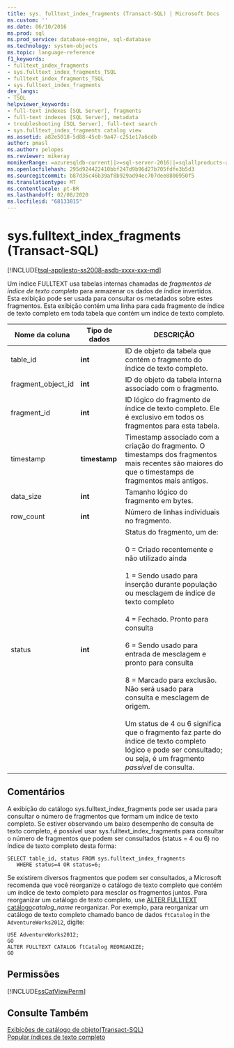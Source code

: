 ```yaml
---
title: sys. fulltext_index_fragments (Transact-SQL) | Microsoft Docs
ms.custom: ''
ms.date: 06/10/2016
ms.prod: sql
ms.prod_service: database-engine, sql-database
ms.technology: system-objects
ms.topic: language-reference
f1_keywords:
- fulltext_index_fragments
- sys.fulltext_index_fragments_TSQL
- fulltext_index_fragments_TSQL
- sys.fulltext_index_fragments
dev_langs:
- TSQL
helpviewer_keywords:
- full-text indexes [SQL Server], fragments
- full-text indexes [SQL Server], metadata
- troubleshooting [SQL Server], full-text search
- sys.fulltext_index_fragments catalog view
ms.assetid: a82e5018-5d88-45c0-9a47-c251e17a6cdb
author: pmasl
ms.author: pelopes
ms.reviewer: mikeray
monikerRange: =azuresqldb-current||>=sql-server-2016||=sqlallproducts-allversions||>=sql-server-linux-2017||=azuresqldb-mi-current
ms.openlocfilehash: 295d924422410bbf247d9b96d27b705fdfe3b5d3
ms.sourcegitcommit: b87d36c46b39af8b929ad94ec707dee8800950f5
ms.translationtype: MT
ms.contentlocale: pt-BR
ms.lasthandoff: 02/08/2020
ms.locfileid: "68133815"
---
```

# <a name="sysfulltext_index_fragments-transact-sql"></a>sys.fulltext_index_fragments (Transact-SQL)
[!INCLUDE[tsql-appliesto-ss2008-asdb-xxxx-xxx-md](../../includes/tsql-appliesto-ss2008-asdb-xxxx-xxx-md.md)]

  Um índice FULLTEXT usa tabelas internas chamadas de *fragmentos de índice de texto completo* para armazenar os dados de índice invertidos. Esta exibição pode ser usada para consultar os metadados sobre estes fragmentos. Esta exibição contém uma linha para cada fragmento de índice de texto completo em toda tabela que contém um índice de texto completo.  
 
  
|Nome da coluna|Tipo de dados|DESCRIÇÃO|  
|-----------------|---------------|-----------------|  
|table_id|**int**|ID de objeto da tabela que contém o fragmento do índice de texto completo.|  
|fragment_object_id|**int**|ID de objeto da tabela interna associado com o fragmento.|  
|fragment_id|**int**|ID lógico do fragmento de índice de texto completo. Ele é exclusivo em todos os fragmentos para esta tabela.|  
|timestamp|**timestamp**|Timestamp associado com a criação do fragmento. O timestamps dos fragmentos mais recentes são maiores do que o timestamps de fragmentos mais antigos.|  
|data_size|**int**|Tamanho lógico do fragmento em bytes.|  
|row_count|**int**|Número de linhas individuais no fragmento.|  
|status|**int**|Status do fragmento, um de:<br /><br /> 0 = Criado recentemente e não utilizado ainda<br /><br /> 1 = Sendo usado para inserção durante população ou mesclagem de índice de texto completo<br /><br /> 4 = Fechado. Pronto para consulta<br /><br /> 6 = Sendo usado para entrada de mesclagem e pronto para consulta<br /><br /> 8 = Marcado para exclusão. Não será usado para consulta e mesclagem de origem.<br /><br /> Um status de 4 ou 6 significa que o fragmento faz parte do índice de texto completo lógico e pode ser consultado; ou seja, é um fragmento *passível* de consulta.|  
  
## <a name="remarks"></a>Comentários  
 A exibição do catálogo sys.fulltext_index_fragments pode ser usada para consultar o número de fragmentos que formam um índice de texto completo. Se estiver observando um baixo desempenho de consulta de texto completo, é possível usar sys.fulltext_index_fragments para consultar o número de fragmentos que podem ser consultados (status = 4 ou 6) no índice de texto completo desta forma:   
  
```  
SELECT table_id, status FROM sys.fulltext_index_fragments  
   WHERE status=4 OR status=6;  
```  
  
 Se existirem diversos fragmentos que podem ser consultados, a Microsoft recomenda que você reorganize o catálogo de texto completo que contém um índice de texto completo para mesclar os fragmentos juntos. Para reorganizar um catálogo de texto completo, use [ALTER FULLTEXT catálogo](../../t-sql/statements/alter-fulltext-catalog-transact-sql.md)*catalog_name* reorganizar. Por exemplo, para reorganizar um catálogo de texto completo chamado banco de dados `ftCatalog` in the `AdventureWorks2012`, digite:  
  
```  
USE AdventureWorks2012;  
GO  
ALTER FULLTEXT CATALOG ftCatalog REORGANIZE;  
GO  
```  
  
## <a name="permissions"></a>Permissões  
 [!INCLUDE[ssCatViewPerm](../../includes/sscatviewperm-md.md)]  
  
## <a name="see-also"></a>Consulte Também  
 [Exibições de catálogo de objeto&#40;Transact-SQL&#41;](../../relational-databases/system-catalog-views/object-catalog-views-transact-sql.md)   
 [Popular índices de texto completo](../../relational-databases/search/populate-full-text-indexes.md)  
  
  
